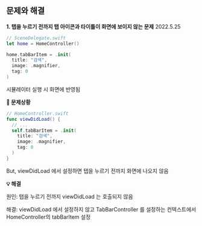 ## 문제와 해결

**1. 탭을 누르기 전까지 탭 아이콘과 타이틀이 화면에 보이지 않는 문제**
2022.5.25

```Swift
// SceneDelegate.swift
let home = HomeController()

home.tabBarItem = .init(
  title: "검색",
  image: .magnifier,
  tag: 0
)
```

시뮬레이터 실행 시 화면에 반영됨

**🤔 문제상황**

```Swift
// HomeController.swift
func viewDidLoad() {
  // ...
  self.tabBarItem = .init(
    title: "검색",
    image: .magnifier,
    tag: 0
  )
}
```

But, viewDidLoad 에서 설정하면 탭을 누르기 전까지 화면에 나오지 않음

**💡 해결**

원인: 탭을 누르기 전까지 viewDidLoad 는 호출되지 않음

해결: viewDidLoad 에서 설정하지 않고 TabBarController 를 설정하는 컨텍스트에서 HomeController의 tabBarItem 설정
